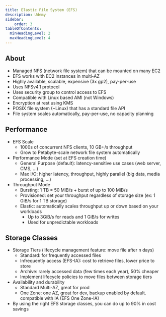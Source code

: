 ```yaml
---
title: Elastic File System (EFS)
description: Udemy
sidebar:
    order: 3
tableOfContents:
  minHeadingLevel: 2
  maxHeadingLevel: 4
---
```


## About

- Managed NFS (network file system) that can be mounted on many EC2
- EFS works with EC2 instances in multi-AZ
- Highly available, scalable, expensive (3x gp2), pay-per-use
- Uses NFSv4.1 protocol
- Uses security group to control access to EFS
- Compatible with Linux based AMI (not Windows)
- Encryption at rest using KMS
- POSIX file system (~Linux) that has a standard file API
- File system scales automatically, pay-per-use, no capacity planning

## Performance

- EFS Scale
  - 1000s of concurrent NFS clients, 10 GB+/s throughput
  - Grow to Petabyte-scale network file system automatically
- Performance Mode (set at EFS creation time)
  - General Purpose (default): latency-sensitive use cases (web server, CMS, ...)
  - Max I/O: higher latency, throughput, highly parallel (big data, media processing, ...)
- Throughput Mode
  - Bursting: 1 TB = 50 MiB/s + burst of up to 100 MiB/s
  - Provisioned: set your throughput regardless of storage size (ex: 1 GiB/s for 1 TB storage)
  - Elastic: automatically scales throughput up or down based on your workloads
    - Up to 3GiB/s for reads and 1 GiB/s for writes
    - Used for unpredictable workloads

## Storage Classes

- Storage Tiers (lifecycle management feature: move file after n days)
  - Standard: for frequently accessed files
  - Infrequently access (EFS-IA): cost to retrieve files, lower price to store
  - Archive: rarely accessed data (few times each year), 50% cheaper
  - Implement lifecycle policies to move files between storage tiers
- Availability and durability
  - Standard Multi-AZ, great for prod
  - One Zone: one AZ, great for dev, backup enabled by default. compatible with IA (EFS One Zone-IA)
- By using the right EFS storage classes, you can do up to 90% in cost savings
